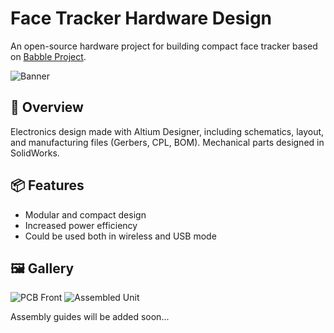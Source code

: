 # Face Tracker Hardware Design 

An open-source hardware project for building compact face tracker based on [Babble Project](https://babble.diy/).

![Banner](images/banner.jpg)

## 🔧 Overview

Electronics design made with Altium Designer, including schematics, layout, and manufacturing files (Gerbers, CPL, BOM). Mechanical parts designed in SolidWorks.

## 📦 Features

- Modular and compact design
- Increased power efficiency
- Could be used both in wireless and USB mode

## 🖼️ Gallery

![PCB Front](images/pcb_front.jpg)
![Assembled Unit](images/assembled.jpg)

Assembly guides will be added soon...

